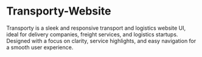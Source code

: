 # Transporty-Website
Transporty is a sleek and responsive transport and logistics website UI, ideal for delivery companies, freight services, and logistics startups. Designed with a focus on clarity, service highlights, and easy navigation for a smooth user experience.
